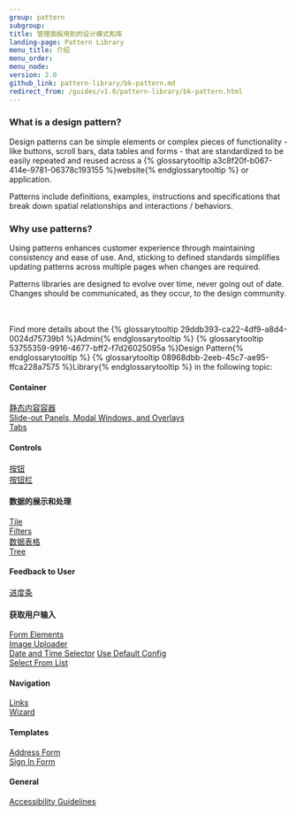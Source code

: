 ```yaml
---
group: pattern
subgroup:
title: 管理面板用到的设计模式和库
landing-page: Pattern Library
menu_title: 介绍
menu_order:
menu_node:
version: 2.0
github_link: pattern-library/bk-pattern.md
redirect_from: /guides/v1.0/pattern-library/bk-pattern.html
---
```

<h3>What is a design pattern?</h3>

Design patterns can be simple elements or complex pieces of functionality - like buttons, scroll bars, data tables and forms - that are standardized to be easily repeated and reused across a {% glossarytooltip a3c8f20f-b067-414e-9781-06378c193155 %}website{% endglossarytooltip %} or application.

Patterns include definitions, examples, instructions and specifications that break down spatial relationships and interactions / behaviors. 

<h3>Why use patterns?</h3>

Using patterns enhances customer experience through maintaining consistency and ease of use. And, sticking to defined standards simplifies updating patterns across multiple pages when changes are required.

Patterns libraries are designed to evolve over time, never going out of date. Changes should be communicated, as they occur, to the design community.

<br> <br>
Find more details about the {% glossarytooltip 29ddb393-ca22-4df9-a8d4-0024d75739b1 %}Admin{% endglossarytooltip %} {% glossarytooltip 53755359-9916-4677-bff2-f7d26025095a %}Design Pattern{% endglossarytooltip %} {% glossarytooltip 08968dbb-2eeb-45c7-ae95-ffca228a7575 %}Library{% endglossarytooltip %} in the following topic:

#### Container
<a href="containers/staticContentContainer/contentContainer.html">静态内容容器</a><br>
<a href="containers/slideouts-modals-overlays/slideouts-modals-overalys.html">Slide-out Panels, Modal Windows, and Overlays</a><br>
<a href="containers/tabs/tabs.html">Tabs</a><br>

#### Controls
<a href="controls/buttons/buttons.html">按钮</a><br>
<a href="controls/button-bar/button-bar.html">按钮栏</a>

#### 数据的展示和处理
<a href="displaying-data/tile/tile.html">Tile</a><br>
<a href="filters/data-table-filters/filtering.html">Filters</a><br>
<a href="displaying-data/datatable/datatable.html">数据表格</a><br>
<a href="displaying-data/tree/tree.html">Tree</a><br>


#### Feedback to User
<a href="feedbackToUser/progressIndicator/progressIndicator.html">进度条</a>


#### 获取用户输入
<a href="getting-user-input/form_elements/form_elements.html">Form Elements</a><br>
<a href="getting-user-input/image_uploader/image_uploader.html">Image Uploader</a><br>
<a href="getting-user-input/date_time_selector/date_time_selector.html">Date and Time Selector</a>
<a href="getting-user-input/use_default_config/use_default_config.html">Use Default Config</a><br>
<a href="getting-user-input/select_from_list/select_from_list.html">Select From List</a>


#### Navigation
<a href="navigation/links/links.html">Links</a><br>
<a href="navigation/wizard/wizard.html">Wizard</a><br>


#### Templates
<a href="templates/address-form/address-form.html">Address Form</a><br>
<a href="templates/sign-in-form/sign-in-form.html">Sign In Form</a><br>


#### General
<a href="general/accessibilityguideline/accessibilityGuideline.html">Accessibility Guidelines</a><br>

